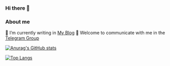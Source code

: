 ### Hi there 👋

<!--
**Misaka-9982-coder/Misaka-9982-coder** is a ✨ _special_ ✨ repository because its `README.md` (this file) appears on your GitHub profile.

Here are some ideas to get you started:

- 🔭 I’m currently working on ...
- 🌱 I’m currently learning ...
- 👯 I’m looking to collaborate on ...
- 🤔 I’m looking for help with ...
- 💬 Ask me about ...
- 📫 How to reach me: ...
- 😄 Pronouns: ...
- ⚡ Fun fact: ...
-->
### About me
 🌱 I’m currently writing in [My Blog](http://www.misaka-9982.com/)
 💬 Welcome to communicate with me in the [Telegram Group](https://t.me/+ih3m863trP4yZTFl)

[![Anurag's GitHub stats](https://github-readme-stats.vercel.app/api?username=Misaka-9982-coder&show_icons=true&theme=blueberry)]()

[![Top Langs](https://github-readme-stats.vercel.app/api/top-langs/?username=Misaka-9982-coder&layout=compact&show_icons=true&theme=blueberry)]()


